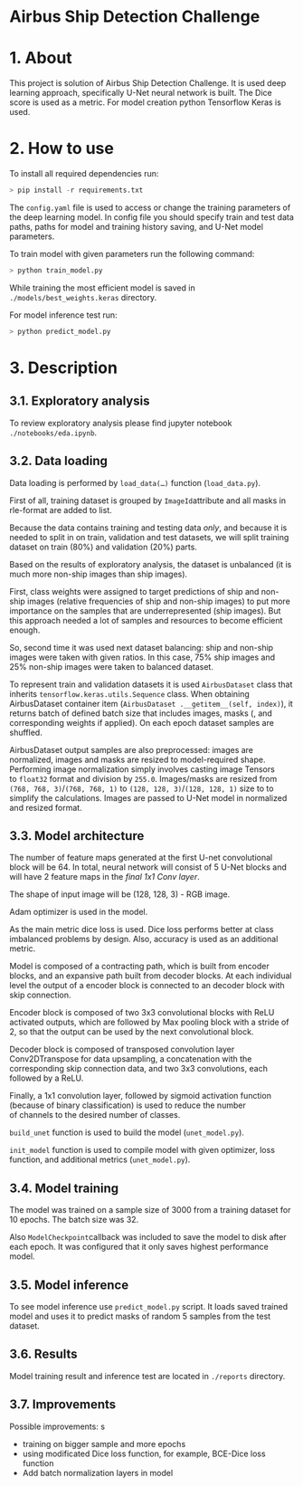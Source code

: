 # Airbus Ship Detection Challenge

# 1. About

This project is solution of Airbus Ship Detection Challenge. It is used deep learning approach, specifically U-Net neural network is built. The Dice score is used as a metric. For model creation python Tensorflow Keras is used.

# 2. How to use

To install all required dependencies run:

```python
> pip install -r requirements.txt
```

The `config.yaml` file is used to access or change the training parameters of the deep learning model. In config file you should specify train and test data paths, paths for model and training history saving, and U-Net model parameters.

To train model with given parameters run the following command:

```python
> python train_model.py
```

While training the most efficient model is saved in `./models/best_weights.keras` directory.

For model inference test run:

```python
> python predict_model.py
```

# 3. Description

## 3.1. Exploratory analysis

To review exploratory analysis please find jupyter notebook `./notebooks/eda.ipynb`.

## 3.2. Data loading

Data loading is performed by `load_data(…)` function (`load_data.py`).

First of all, training dataset is grouped by `ImageId`attribute and all masks in rle-format are added to list.

Because the data contains training and testing data *only*, and because it is needed to split in on  train, validation and test datasets, we will split training dataset on train (80%) and validation (20%) parts.

Based on the results of exploratory analysis, the dataset is unbalanced (it is much more non-ship images than ship images). 

First, class weights were assigned to target predictions of ship and non-ship images (relative frequencies of ship and non-ship images) to put more importance on the samples that are underrepresented (ship images). But this approach needed a lot of samples and resources to become efficient enough.

So, second time it was used next dataset balancing: ship and non-ship images were taken with given ratios. In this case, 75% ship images and 25% non-ship images were taken to balanced dataset.

To represent train and validation datasets it is used `AirbusDataset` class that inherits `tensorflow.keras.utils.Sequence` class. When obtaining AirbusDataset container item (`AirbusDataset .__getitem__(self, index)`), it returns batch of defined batch size that includes images, masks (, and corresponding weights if applied). On each epoch dataset samples are shuffled.

AirbusDataset output samples are also preprocessed: images are normalized, images and masks are resized to model-required shape. Performing image normalization simply involves casting image Tensors to `float32` format and division by `255.0`. Images/masks are resized from `(768, 768, 3)`/`(768, 768, 1)` to `(128, 128, 3)`/`(128, 128, 1)` size to to simplify the calculations. Images are passed to U-Net model in normalized and resized format.

## 3.3. Model architecture

The number of feature maps generated at the first U-net convolutional block will be 64. In total, neural network will consist of 5 U-Net blocks and will have 2 feature maps in the *final 1x1 Conv layer*.

The shape of  input image will be (128, 128, 3) - RGB image.

Adam optimizer is used in the model.

As the main metric dice loss is used. Dice loss performs better at class imbalanced problems by design. Also, accuracy is used as an additional metric.

Model is composed of a contracting path, which is built from encoder blocks, and an expansive path built from decoder blocks. At each individual level the output of a encoder block is connected to an decoder block with skip connection.

Encoder block is composed of two 3x3 convolutional blocks with ReLU activated outputs, which are followed by Max pooling block with a stride of 2, so that the output can be used by the next convolutional block.

Decoder block is composed of transposed convolution layer Conv2DTranspose for data upsampling, a concatenation with the corresponding skip connection data, and two 3x3 convolutions, each followed by a ReLU.

Finally, a 1x1 convolution layer, followed by sigmoid activation function (because of binary classification) is used to reduce the number of channels to the desired number of classes.

`build_unet` function is used to build the model (`unet_model.py`).

`init_model` function is used to compile model with given optimizer, loss function, and additional metrics (`unet_model.py`).

## 3.4. Model training

The model was trained on a sample size of 3000 from a training dataset for 10 epochs. The batch size was 32.

Also `ModelCheckpoint`callback was included to save the model to disk after each epoch. It was configured that it only saves highest performance model.

## 3.5. Model inference

To see model inference use `predict_model.py` script. It loads saved trained model and uses it to predict masks of random 5 samples from the test dataset.

## 3.6. Results

Model training result and inference test are located in `./reports` directory.

## 3.7. Improvements

Possible improvements:
s
- training on bigger sample and more epochs
- using modificated Dice loss function, for example, BCE-Dice loss function
- Add batch normalization layers in model